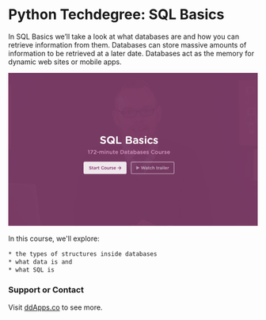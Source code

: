 # Python Techdegree: SQL Basics
In SQL Basics we’ll take a look at what databases are and how you can retrieve information from them. Databases can store massive amounts of information to be retrieved at a later date. Databases act as the memory for dynamic web sites or mobile apps.

![](banner.png?raw=true)

In this course, we'll explore:

    * the types of structures inside databases 
    * what data is and 
    * what SQL is

### Support or Contact
Visit [ddApps.co](http://ddapps.co) to see more.
